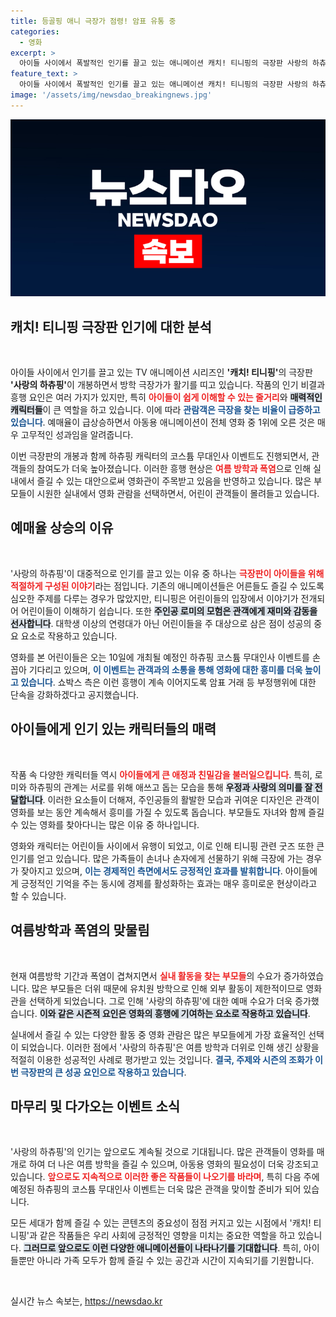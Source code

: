 ```yaml
---
title: 등골핑 애니 극장가 점령! 암표 유통 중
categories:
  - 영화
excerpt: >
  아이들 사이에서 폭발적인 인기를 끌고 있는 애니메이션 캐치! 티니핑의 극장판 사랑의 하츄핑이 개봉하며 예매율 1위를 기록했다. 귀여운 캐릭터와 쉽게 이해할 수 있는 스토리가 어린이 관객들을 사로잡았다. 폭염 속 실내 활동 찾는 부모들에게도 인기!
feature_text: >
  아이들 사이에서 폭발적인 인기를 끌고 있는 애니메이션 캐치! 티니핑의 극장판 사랑의 하츄핑이 개봉하며 예매율 1위를 기록했다. 귀여운 캐릭터와 쉽게 이해할 수 있는 스토리가 어린이 관객들을 사로잡았다. 폭염 속 실내 활동 찾는 부모들에게도 인기!
image: '/assets/img/newsdao_breakingnews.jpg'
---
```


<p><img src="/assets/img/newsdao_breakingnews.jpg" alt="bookingtag 속보" /></p>

<h2 data-ke-size="size26">캐치! 티니핑 극장판 인기에 대한 분석</h2>

<p data-ke-size="size16">&nbsp;</p> 

<p>아이들 사이에서 인기를 끌고 있는 TV 애니메이션 시리즈인 <b>'캐치! 티니핑'</b>의 극장판 <b>'사랑의 하츄핑'</b>이 개봉하면서 방학 극장가가 활기를 띠고 있습니다. 작품의 인기 비결과 흥행 요인은 여러 가지가 있지만, 특히 <b><span style="color: #ee2323;">아이들이 쉽게 이해할 수 있는 줄거리</span></b>와 <b><span style="background-color: #21538527;">매력적인 캐릭터들</span></b>이 큰 역할을 하고 있습니다. 이에 따라 <b><span style="color: #1a5490;">관람객은 극장을 찾는 비율이 급증하고 있습니다</span></b>. 예매율이 급상승하면서 아동용 애니메이션이 전체 영화 중 1위에 오른 것은 매우 고무적인 성과임을 알려줍니다.</p>

<p>이번 극장판의 개봉과 함께 하츄핑 캐릭터의 코스튬 무대인사 이벤트도 진행되면서, 관객들의 참여도가 더욱 높아졌습니다. 이러한 흥행 현상은 <b><span style="color: #ee2323;">여름 방학과 폭염</span></b>으로 인해 실내에서 즐길 수 있는 대안으로써 영화관이 주목받고 있음을 반영하고 있습니다. 많은 부모들이 시원한 실내에서 영화 관람을 선택하면서, 어린이 관객들이 몰려들고 있습니다.</p>

<h2 data-ke-size="size26">예매율 상승의 이유</h2>

<p data-ke-size="size16">&nbsp;</p> 

<p>'사랑의 하츄핑'이 대중적으로 인기를 끌고 있는 이유 중 하나는 <b><span style="color: #ee2323;">극장판이 아이들을 위해 적절하게 구성된 이야기</span></b>라는 점입니다. 기존의 애니메이션들은 어른들도 즐길 수 있도록 심오한 주제를 다루는 경우가 많았지만, 티니핑은 어린이들의 입장에서 이야기가 전개되어 어린이들이 이해하기 쉽습니다. 또한 <b><span style="background-color: #21538527;">주인공 로미의 모험은 관객에게 재미와 감동을 선사합니다</span></b>. 대학생 이상의 연령대가 아닌 어린이들을 주 대상으로 삼은 점이 성공의 중요 요소로 작용하고 있습니다.</p>

<p>영화를 본 어린이들은 오는 10일에 개최될 예정인 하츄핑 코스튬 무대인사 이벤트를 손꼽아 기다리고 있으며, <b><span style="color: #1a5490;">이 이벤트는 관객과의 소통을 통해 영화에 대한 흥미를 더욱 높이고 있습니다</span></b>. 쇼박스 측은 이런 흥행이 계속 이어지도록 암표 거래 등 부정행위에 대한 단속을 강화하겠다고 공지했습니다. </p>

<h2 data-ke-size="size26">아이들에게 인기 있는 캐릭터들의 매력</h2>

<p data-ke-size="size16">&nbsp;</p> 

<p>작품 속 다양한 캐릭터들 역시 <b><span style="color: #ee2323;">아이들에게 큰 애정과 친밀감을 불러일으킵니다</span></b>. 특히, 로미와 하츄핑의 관계는 서로를 위해 애쓰고 돕는 모습을 통해 <b><span style="background-color: #21538527;">우정과 사랑의 의미를 잘 전달합니다</span></b>. 이러한 요소들이 더해져, 주인공들의 활발한 모습과 귀여운 디자인은 관객이 영화를 보는 동안 계속해서 흥미를 가질 수 있도록 돕습니다. 부모들도 자녀와 함께 즐길 수 있는 영화를 찾아다니는 많은 이유 중 하나입니다.</p>

<p>영화와 캐릭터는 어린이들 사이에서 유행이 되었고, 이로 인해 티니핑 관련 굿즈 또한 큰 인기를 얻고 있습니다. 많은 가족들이 손녀나 손자에게 선물하기 위해 극장에 가는 경우가 잦아지고 있으며, <b><span style="color: #1a5490;">이는 경제적인 측면에서도 긍정적인 효과를 발휘합니다</span></b>. 아이들에게 긍정적인 기억을 주는 동시에 경제를 활성화하는 효과는 매우 흥미로운 현상이라고 할 수 있습니다.</p>

<h2 data-ke-size="size26">여름방학과 폭염의 맞물림</h2>

<p data-ke-size="size16">&nbsp;</p> 

<p>현재 여름방학 기간과 폭염이 겹쳐지면서 <b><span style="color: #ee2323;">실내 활동을 찾는 부모들</span></b>의 수요가 증가하였습니다. 많은 부모들은 더위 때문에 유치원 방학으로 인해 외부 활동이 제한적이므로 영화관을 선택하게 되었습니다. 그로 인해 '사랑의 하츄핑'에 대한 예매 수요가 더욱 증가했습니다. <b><span style="background-color: #21538527;">이와 같은 시즌적 요인은 영화의 흥행에 기여하는 요소로 작용하고 있습니다</span></b>.</p>

<p>실내에서 즐길 수 있는 다양한 활동 중 영화 관람은 많은 부모들에게 가장 효율적인 선택이 되었습니다. 이러한 점에서 '사랑의 하츄핑'은 여름 방학과 더위로 인해 생긴 상황을 적절히 이용한 성공적인 사례로 평가받고 있는 것입니다. <b><span style="color: #1a5490;">결국, 주제와 시즌의 조화가 이번 극장판의 큰 성공 요인으로 작용하고 있습니다</span></b>.</p>

<h2 data-ke-size="size26">마무리 및 다가오는 이벤트 소식</h2>

<p data-ke-size="size16">&nbsp;</p> 

<p>'사랑의 하츄핑'의 인기는 앞으로도 계속될 것으로 기대됩니다. 많은 관객들이 영화를 매개로 하여 더 나은 여름 방학을 즐길 수 있으며, 아동용 영화의 필요성이 더욱 강조되고 있습니다. <b><span style="color: #ee2323;">앞으로도 지속적으로 이러한 좋은 작품들이 나오기를 바라며</span></b>, 특히 다음 주에 예정된 하츄핑의 코스튬 무대인사 이벤트는 더욱 많은 관객을 맞이할 준비가 되어 있습니다.</p>

<p>모든 세대가 함께 즐길 수 있는 콘텐츠의 중요성이 점점 커지고 있는 시점에서 '캐치! 티니핑'과 같은 작품들은 우리 사회에 긍정적인 영향을 미치는 중요한 역할을 하고 있습니다. <b><span style="background-color: #21538527;">그러므로 앞으로도 이런 다양한 애니메이션들이 나타나기를 기대합니다</span></b>. 특히, 아이들뿐만 아니라 가족 모두가 함께 즐길 수 있는 공간과 시간이 지속되기를 기원합니다.</p>

<p data-ke-size="size16">&nbsp;</p>
실시간 뉴스 속보는, <a href="https://newsdao.kr" rel="dofollow">https://newsdao.kr</a>



